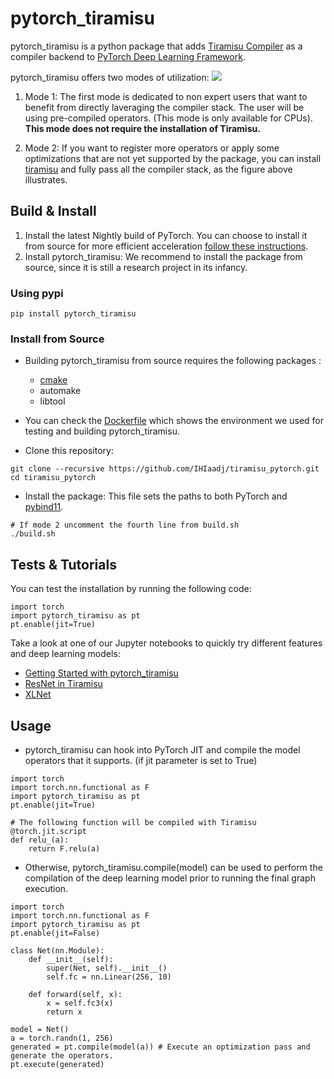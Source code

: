 # pytorch_tiramisu 

pytorch_tiramisu is a python package that adds [Tiramisu Compiler](http://tiramisu-compiler.org/) as a compiler backend to [PyTorch Deep Learning Framework](https://pytorch.org/). 

pytorch_tiramisu offers two modes of utilization: 
<img src="https://zupimages.net/up/20/22/fx6v.png" />

1. Mode 1: The first mode is dedicated to non expert users that want to benefit from directly laveraging the compiler stack. The user will be using pre-compiled operators. (This mode is only available for CPUs). **This mode does not require the installation of Tiramisu.** 

2. Mode 2: If you want to register more operators or apply some optimizations that are not yet supported by the package, you can install [tiramisu](https://github.com/Tiramisu-Compiler/tiramisu#building-tiramisu-from-sources) and fully pass all the compiler stack, as the figure above illustrates. 

## Build & Install 
1. Install the latest Nightly build of PyTorch. You can choose to install it from source for more efficient acceleration [follow these instructions](https://github.com/pytorch/pytorch#from-source).
2. Install pytorch_tiramisu: We recommend to install the package from source, since it  is still a research project in its infancy. 

### Using pypi 
```
pip install pytorch_tiramisu
```

### Install from Source 

* Building pytorch_tiramisu from source requires the following packages : 
  * [cmake](https://cmake.org/install/) 
  * automake 
  * libtool 

* You can check the [Dockerfile](https://github.com/IHIaadj/tiramisu_pytorch/blob/master/Dockerfile) which shows the environment we used for testing and building pytorch_tiramisu. 
* Clone this repository:
```
git clone --recursive https://github.com/IHIaadj/tiramisu_pytorch.git 
cd tiramisu_pytorch
```

* Install the package: This file sets the paths to both PyTorch and [pybind11](https://github.com/pybind/pybind11).   
``` 
# If mode 2 uncomment the fourth line from build.sh
./build.sh
``` 

## Tests & Tutorials 

You can test the installation by running the following code: 
```
import torch 
import pytorch_tiramisu as pt 
pt.enable(jit=True) 
```

Take a look at one of our Jupyter notebooks to quickly try different features and deep learning models:
* [Getting Started with pytorch_tiramisu](https://github.com/Tiramisu-Compiler/tiramisu_pytorch/blob/master/notebooks/getting_started.ipynb)
* [ResNet in Tiramisu](https://github.com/Tiramisu-Compiler/tiramisu_pytorch/blob/master/notebooks/resnet.ipynb)
* [XLNet](https://github.com/Tiramisu-Compiler/tiramisu_pytorch/blob/master/notebooks/xlnet.ipynb)

## Usage 
* pytorch_tiramisu can hook into PyTorch JIT and compile the model operators that it supports. (if jit parameter is set to True) 
```
import torch 
import torch.nn.functional as F
import pytorch_tiramisu as pt 
pt.enable(jit=True) 

# The following function will be compiled with Tiramisu
@torch.jit.script
def relu_(a):
    return F.relu(a) 
```
* Otherwise, pytorch_tiramisu.compile(model) can be used to perform the compilation of the deep learning model prior to running the final graph execution. 
```
import torch 
import torch.nn.functional as F
import pytorch_tiramisu as pt 
pt.enable(jit=False) 

class Net(nn.Module):
    def __init__(self):
        super(Net, self).__init__()
        self.fc = nn.Linear(256, 10)

    def forward(self, x):
        x = self.fc3(x)
        return x
        
model = Net() 
a = torch.randn(1, 256)
generated = pt.compile(model(a)) # Execute an optimization pass and generate the operators.
pt.execute(generated) 
```



